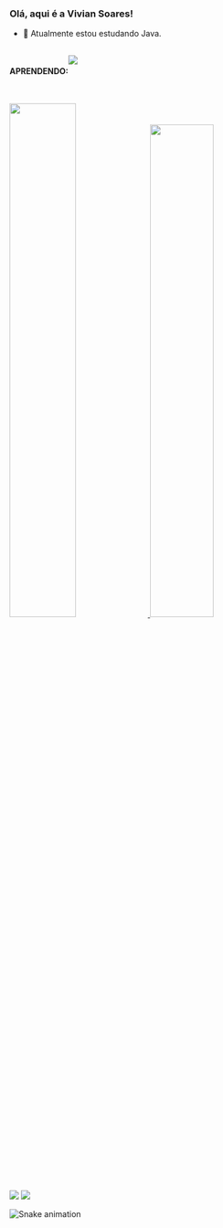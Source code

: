 ### Olá, aqui é a Vivian Soares!

- 🌱 Atualmente estou estudando Java.

 ##
 
 <div style="display:flex">  
    <h4>APRENDENDO:</h4>
     <img src="https://img.shields.io/badge/Java-ED8B00?style=for-the-badge&logo=java&logoColor=white"/><a/> 
     
   </div>
 
 ##
 <div>
  <a href="https://github.com/Vivian0096">
  <img width="48%" src="https://github-readme-stats.vercel.app/api?username=Vivian0096&show_icons=true&theme=aura&include_all_commits=true&count_private=false"/>
  <img width="47%" src="https://github-readme-stats.vercel.app/api/top-langs/?username=Vivian0096&layout=compact&langs_count=12&theme=aura"/>  
  </div> 
  
  
  ##
  
  <div>
      <a href = "mailto:vivian_soares_96@hotmail.com"><img src="https://img.shields.io/badge/-Gmail-%23333?style=for-the-badge&logo=gmail&logoColor=white" target="_blank"></a>
  <a href="https://www.linkedin.com/in/viviansoaresbarbosa/" target="_blank"><img src="https://img.shields.io/badge/-LinkedIn-%230077B5?style=for-the-badge&logo=linkedin&logoColor=white" target="_blank"></a>   
 </div>

  ![Snake animation](https://github.com/Vivian0096/Vivian0096/blob/output/github-contribution-grid-snake.svg)
